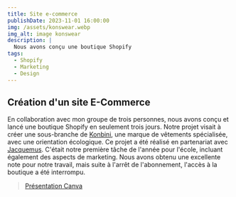 ```yaml
---
title: Site e-commerce
publishDate: 2023-11-01 16:00:00
img: /assets/konswear.webp
img_alt: image konswear
description: |
  Nous avons conçu une boutique Shopify 
tags:
  - Shopify
  - Marketing
  - Design
---
```


## Création d'un site E-Commerce

En collaboration avec mon groupe de trois personnes, nous avons conçu et lancé une boutique Shopify en seulement trois jours. 
Notre projet visait à créer une sous-branche de <a href="lien_de_la_page_konbini.html">Konbini</a>, une marque de vêtements spécialisée, avec une orientation écologique.
Ce projet a été réalisé en partenariat avec <a href="https://www.jacquemus.com/fr_fr">Jacquemus</a>. 
C'était notre première tâche de l'année pour l'école, incluant également des aspects de marketing. 
Nous avons obtenu une excellente note pour notre travail, mais suite à l'arrêt de l'abonnement, l'accès à la boutique a été interrompu.

> <a href="https://www.canva.com/design/DAF23cNUUS0/cZPiFuWd2mA9JEiuL1n9cA/edit?utm_content=DAF23cNUUS0&utm_campaign=designshare&utm_medium=link2&utm_source=sharebutton">Présentation Canva</a>

